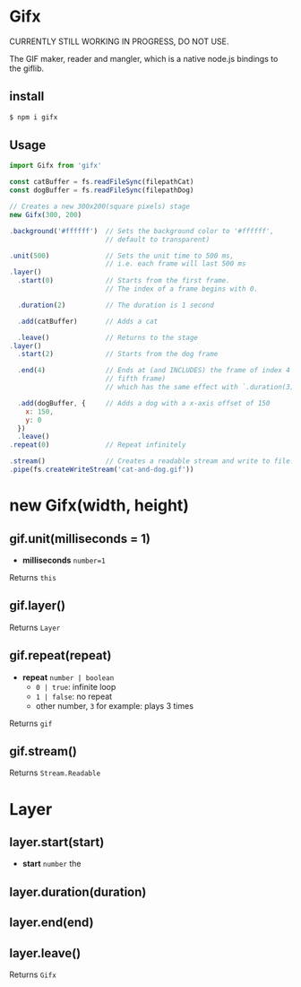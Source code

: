 # Gifx

CURRENTLY STILL WORKING IN PROGRESS, DO NOT USE.

The GIF maker, reader and mangler, which is a native node.js bindings to the giflib.

## install

```sh
$ npm i gifx
```

## Usage

```js
import Gifx from 'gifx'

const catBuffer = fs.readFileSync(filepathCat)
const dogBuffer = fs.readFileSync(filepathDog)

// Creates a new 300x200(square pixels) stage
new Gifx(300, 200)

.background('#ffffff')  // Sets the background color to '#ffffff',
                        // default to transparent)

.unit(500)              // Sets the unit time to 500 ms,
                        // i.e. each frame will last 500 ms
.layer()                      
  .start(0)             // Starts from the first frame.
                        // The index of a frame begins with 0.

  .duration(2)          // The duration is 1 second

  .add(catBuffer)       // Adds a cat

  .leave()              // Returns to the stage
.layer()
  .start(2)             // Starts from the dog frame

  .end(4)               // Ends at (and INCLUDES) the frame of index 4 (the     
                        // fifth frame)
                        // which has the same effect with `.duration(3)`

  .add(dogBuffer, {     // Adds a dog with a x-axis offset of 150
    x: 150,
    y: 0
  })
  .leave()
.repeat(0)              // Repeat infinitely

.stream()               // Creates a readable stream and write to file.
.pipe(fs.createWriteStream('cat-and-dog.gif'))
```

# new Gifx(width, height)

## gif.unit(milliseconds = 1)

- **milliseconds** `number=1`

Returns `this`

## gif.layer()

Returns `Layer`

## gif.repeat(repeat)

- **repeat** `number | boolean`
  - `0 | true`: infinite loop
  - `1 | false`: no repeat
  - other number, `3` for example: plays 3 times

Returns `gif`

## gif.stream()

Returns `Stream.Readable`

# Layer

## layer.start(start)

- **start** `number` the

## layer.duration(duration)

## layer.end(end)

## layer.leave()

Returns `Gifx`
